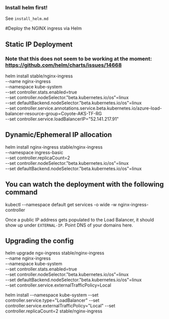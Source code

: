 
### Install helm first!

See `install_helm.md`

#Deploy the NGINX ingress via Helm

## Static IP Deployment

### Note that this does not seem to be working at the moment: https://github.com/helm/charts/issues/14668

helm install stable/nginx-ingress \
    --name nginx-ingress \
    --namespace kube-system \
    --set controller.stats.enabled=true \
    --set controller.nodeSelector."beta\.kubernetes\.io/os"=linux \
    --set defaultBackend.nodeSelector."beta\.kubernetes\.io/os"=linux \
    --set controller.service.annotations.service\.beta\.kubernetes\.io/azure-load-balancer-resource-group=Coyote-AKS-TF-RG \
    --set controller.service.loadBalancerIP="52.141.217.91"


## Dynamic/Ephemeral IP allocation

helm install nginx-ingress stable/nginx-ingress \
    --namespace ingress-basic \
    --set controller.replicaCount=2 \
    --set controller.nodeSelector."beta\.kubernetes\.io/os"=linux \
    --set defaultBackend.nodeSelector."beta\.kubernetes\.io/os"=linux

## You can watch the deployment with the following command

kubectl --namespace default get services -o wide -w nginx-ingress-controller

Once a public IP address gets populated to the Load Balancer, it should show up under `EXTERNAL-IP`. Point DNS of your domains here.

## Upgrading the config

helm upgrade ngx-ingress stable/nginx-ingress \
    --name nginx-ingress \
    --namespace kube-system \
    --set controller.stats.enabled=true \
    --set controller.nodeSelector."beta\.kubernetes\.io/os"=linux \
    --set defaultBackend.nodeSelector."beta\.kubernetes\.io/os"=linux \
    --set controller.service.externalTrafficPolicy=Local



helm install --namespace kube-system --set controller.service.type="LoadBalancer" --set controller.service.externalTrafficPolicy="Local" --set controller.replicaCount=2 stable/nginx-ingress
